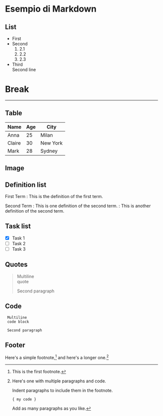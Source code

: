 # Esempio di Markdown

## List

- First
- Second
    1. 2.1
    2. 2.2
    3. 2.3
- Third  
  Second line

# Break

---

## Table
| Name    | Age | City       |
|---------|-----|------------|
| Anna    | 25  | Milan      |
| Claire  | 30  | New York   |
| Mark    | 28  | Sydney     |

## Image 

<!-- ![jj](https://jupyterbook.org/en/stable/_images/C-3PO_droid.png) -->

## Definition list

First Term
: This is the definition of the first term.

Second Term
: This is one definition of the second term.
: This is another definition of the second term.

## Task list

- [x] Task 1
- [ ] Task 2
- [ ] Task 3

## Quotes

> Multiline  
> quote
>
> Second paragraph

## Code

```
 Multiline
 code block

 Second paragraph
```

## Footer

Here's a simple footnote,[^1] and here's a longer one.[^bignote]

[^1]: This is the first footnote.

[^bignote]: Here's one with multiple paragraphs and code.

    Indent paragraphs to include them in the footnote.

    `{ my code }`

    Add as many paragraphs as you like.
